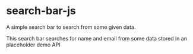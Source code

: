 # search-bar-js

A simple search bar to search from some given data. 

This search bar searches for name and email from some data stored in an placeholder demo API
